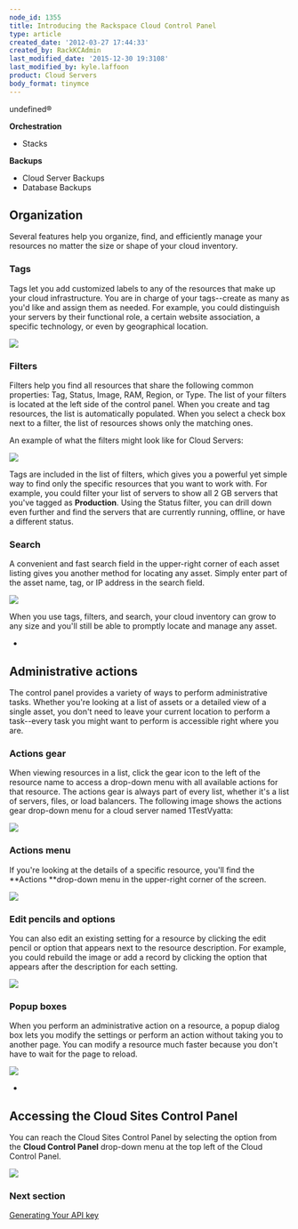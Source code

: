 ```yaml
---
node_id: 1355
title: Introducing the Rackspace Cloud Control Panel
type: article
created_date: '2012-03-27 17:44:33'
created_by: RackKCAdmin
last_modified_date: '2015-12-30 19:3108'
last_modified_by: kyle.laffoon
product: Cloud Servers
body_format: tinymce
---
```


undefined&reg;

**Orchestration**

-   Stacks

**Backups**

-   Cloud Server Backups
-   Database Backups

Organization
------------

Several features help you organize, find, and efficiently manage your
resources no matter the size or shape of your cloud inventory.

### Tags

Tags let you add customized labels to any of the resources that make up
your cloud infrastructure. You are in charge of your tags--create as
many as you'd like and assign them as needed. For example, you could
distinguish your servers by their functional role, a certain website
association, a specific technology, or even by geographical location.

![](/knowledge_center/sites/default/files/field/image/NewCPTagging_1.png)

### Filters

Filters help you find all resources that share the following common
properties: Tag, Status, Image, RAM, Region, or Type. The list of your
filters is located at the left side of the control panel. When you
create and tag resources, the list is automatically populated. When you
select a check box next to a filter, the list of resources shows only
the matching ones.

An example of what the filters might look like for Cloud Servers:

![](/knowledge_center/sites/default/files/field/image/1355.1.png)

Tags are included in the list of filters, which gives you a powerful yet
simple way to find only the specific resources that you want to work
with. For example, you could filter your list of servers to show all 2
GB servers that you've tagged as **Production**. Using the Status
filter, you can drill down even further and find the servers that are
currently running, offline, or have a different status. 

### Search

A convenient and fast search field in the upper-right corner of each
asset listing gives you another method for locating any asset. Simply
enter part of the asset name, tag, or IP address in the search field. 

![](/knowledge_center/sites/default/files/field/image/1355.2.png)

When you use tags, filters, and search, your cloud inventory can grow to
any size and you'll still be able to promptly locate and manage any
asset.

 
-

Administrative actions
----------------------

The control panel provides a variety of ways to perform administrative
tasks. Whether you're looking at a list of assets or a detailed view of
a single asset, you don't need to leave your current location to perform
a task--every task you might want to perform is accessible right where
you are.

### Actions gear

When viewing resources in a list, click the gear icon to the left of the
resource name to access a drop-down menu with all available actions for
that resource. The actions gear is always part of every list, whether
it's a list of servers, files, or load balancers. The following image
shows the actions gear drop-down menu for a cloud server named
1TestVyatta:

![](/knowledge_center/sites/default/files/field/image/1355.3.png)

### Actions menu

If you're looking at the details of a specific resource, you'll find the
**Actions **drop-down menu in the upper-right corner of the screen. 

![](/knowledge_center/sites/default/files/field/image/1355.4.png)

### Edit pencils and options

You can also edit an existing setting for a resource by clicking the
edit pencil or option that appears next to the resource description. For
example, you could rebuild the image or add a record by clicking the
option that appears after the description for each setting.

![](/knowledge_center/sites/default/files/field/image/1355.5.png)

###  

### Popup boxes

When you perform an administrative action on a resource, a popup dialog
box lets you modify the settings or perform an action without taking you
to another page. You can modify a resource much faster because you don't
have to wait for the page to reload. 

![](/knowledge_center/sites/default/files/field/image/1355.6.png) 

 
-

Accessing the Cloud Sites Control Panel
---------------------------------------

You can reach the Cloud Sites Control Panel by selecting the option from
the **Cloud Control Panel** drop-down menu at the top left of the Cloud
Control Panel.

![](/knowledge_center/sites/default/files/field/image/1355.7.png)

 

### Next section

[Generating Your API
key](https://www.rackspace.com/knowledge_center/article/view-and-reset-your-api-key)

